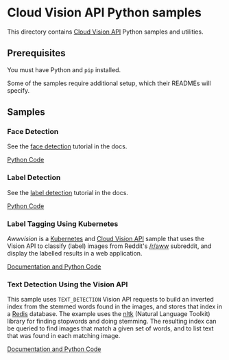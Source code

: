 # Cloud Vision API Python samples

<!-- <a href="http://console.cloud.google.com/cloudshell"><img src="button.png" border=0></a><br><br> -->

This directory contains [Cloud Vision API](https://cloud.google.com/vision/) Python samples and utilities.

## Prerequisites

You must have Python and `pip` installed.

Some of the samples require additional setup, which their READMEs will specify.

## Samples

### Face Detection

See the [face detection](https://cloud.google.com/vision/docs/face-tutorial) tutorial in the docs.

[Python Code](https://github.com/GoogleCloudPlatform/python-docs-samples/tree/master/vision/api/face_detection)

### Label Detection

See the [label detection](https://cloud.google.com/vision/docs/label-tutorial) tutorial in the docs.

[Python Code](https://github.com/GoogleCloudPlatform/python-docs-samples/tree/master/vision/api/label)

### Label Tagging Using Kubernetes

*Awwvision* is a [Kubernetes](https://github.com/kubernetes/kubernetes/) and
[Cloud Vision API](https://cloud.google.com/vision/) sample that uses the
Vision API to classify (label) images from Reddit's
[/r/aww](https://reddit.com/r/aww) subreddit, and display the labelled results
in a web application.

[Documentation and Python Code](awwvision)

### Text Detection Using the Vision API

This sample uses `TEXT_DETECTION` Vision API requests to build an inverted
index from the stemmed words found in the images, and stores that index in a
[Redis](redis.io) database. The example uses the
[nltk](http://www.nltk.org/index.html) (Natural Language Toolkit) library for
finding stopwords and doing stemming. The resulting index can be queried to find
images that match a given set of words, and to list text that was found in each
matching image.

[Documentation and Python Code](text)
